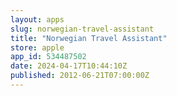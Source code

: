 ```yaml
---
layout: apps
slug: norwegian-travel-assistant
title: "Norwegian Travel Assistant"
store: apple
app_id: 534487502
date: 2024-04-17T10:44:10Z
published: 2012-06-21T07:00:00Z
---
```

